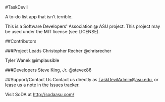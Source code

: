 #TaskDevil

A to-do list app that isn't terrible.

This is a Software Developers' Association @ ASU project. This project may be used under the MIT license (see LICENSE).

##Contributors

###Project Leads
Christopher Recher @chrisrecher

Tyler Wanek @implausible

###Developers
Steve King, Jr. @stevex86

##Support/Contact Us
Contact us directly as TaskDevilAdmin@asu.edu, or lease us a note in the Issues tracker.

Visit SoDA at http://sodaasu.com/
